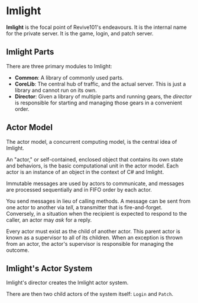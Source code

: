 # Imlight

__Imlight__ is the focal point of Revive101's endeavours. It is the internal name for the private server. It is the game, login, and patch server.

## Imlight Parts
There are three primary modules to Imlight:
* __Common__: A library of commonly used parts.
* __CoreLib__: The central hub of traffic, and the actual server. This is just a library and cannot run on its own.
* __Director__: Given a library of multiple parts and running gears, the _director_ is responsible for starting and managing those gears in a convenient order.

## Actor Model
The actor model, a concurrent computing model, is the central idea of Imlight.

An "actor," or self-contained, enclosed object that contains its own state and behaviors, is the basic computational unit in the actor model. Each actor is an instance of an object in the context of C# and Imlight.

Immutable messages are used by actors to communicate, and messages are processed sequentially and in FIFO order by each actor. 

You send messages in lieu of calling methods. A message can be sent from one actor to another via _tell_, a transmitter that is fire-and-forget. Conversely, in a situation when the recipient is expected to respond to the caller, an actor may _ask_ for a reply.

Every actor must exist as the child of another actor. This parent actor is known as a supervisor to all of its children. When an exception is thrown from an actor, the actor's supervisor is responsible for managing the outcome.

## Imlight's Actor System
Imlight's director creates the Imlight actor system.

There are then two child actors of the system itself: `Login` and `Patch`.